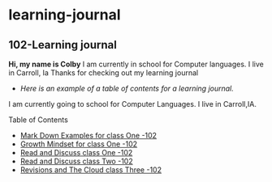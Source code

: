 # learning-journal

## 102-Learning journal

**Hi, my name is Colby**
I am currently in school for Computer languages. I live in Carroll, Ia
Thanks for checking out my learning journal
- *Here is an example of a table of contents for a learning journal.*

I am currently going to school for Computer Languages. I live in Carroll,IA.


Table of Contents
- [Mark Down Examples for class One -102](/MarkdownExamples.md)
- [Growth Mindset for class One -102](/growthmindset.md)
- [Read and Discuss class One -102](/Discussion.md)
- [Read and Discuss class Two -102](/Discussion2.md)
- [Revisions and The Cloud class Three -102](/Discussion3.md)
